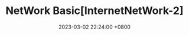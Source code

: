 ---
title: NetWork Basic[InternetNetWork-2]
date: 2023-03-02 22:24:00 +0800
categories: [NetWork, InternetNetWork-2]
tags: [HTTP]
---